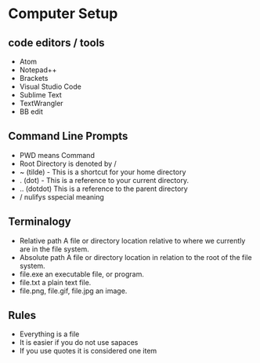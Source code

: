 # Computer Setup


## code editors / tools
- Atom
- Notepad++
- Brackets
- Visual Studio Code
- Sublime Text
- TextWrangler
- BB edit


## Command Line Prompts
- PWD means Command
- Root Directory is denoted by /
- ~ (tilde) - This is a shortcut for your home directory
- . (dot) - This is a reference to your current directory. 
- .. (dotdot) This is a reference to the parent directory
- / nulifys sspecial meaning

## Terminalogy

- Relative path A file or directory location relative to where we currently are in the file system.
- Absolute path A file or directory location in relation to the root of the file system.
- file.exe  an executable file, or program.
- file.txt  a plain text file.
- file.png, file.gif, file.jpg an image.


## Rules
- Everything is a file
- It is easier if you do not use sapaces
- If you use quotes it is considered one item

